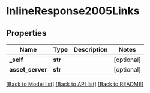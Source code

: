 # InlineResponse2005Links

## Properties
Name | Type | Description | Notes
------------ | ------------- | ------------- | -------------
**_self** | **str** |  | [optional] 
**asset_server** | **str** |  | [optional] 

[[Back to Model list]](../README.md#documentation-for-models) [[Back to API list]](../README.md#documentation-for-api-endpoints) [[Back to README]](../README.md)


